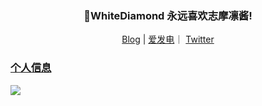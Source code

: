 <h3 align="center">🎉WhiteDiamond 永远喜欢志摩凛酱!</h3>
<p align="center">
   <a target="_blank" href="https://www.yourworld.fun">Blog</a> |
   <a target="_blank" href="">爱发电</a>｜
   <a target="_blank" href="">Twitter
</p>

### 个人信息

![](https://genshin-card.yourworld.fun/detail/rand/78721390.png)






